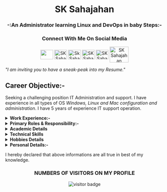 <h1 align="center"> SK Sahajahan </h1>
<h3 align="center"> -:An Administrator learning Linux and DevOps in baby Steps:- </h3>

<h3 align="Center">Connect With Me On Social Media</h3>
<p align="center">
<a href="https://twitter.com/I_Am_Sahajahan" target="blank"><img align="center" src="https://as2.ftcdn.net/jpg/01/15/63/37/500_F_115633770_eW4YFq7wORcielto9JPDsqAKys7Y54HZ.jpg"  height="30" width="40" /></a> 
<a href="https://www.linkedin.com/in/sk-sahajahan-22a424122/" target="blank"><img align="center" src="https://www.flaticon.com/svg/vstatic/svg/174/174857.svg?token=exp=1618260603~hmac=7b44281a92d05fb80b08fe6dbb90b141" alt="SK Sahajahan" height="30" width="40" /></a>
<a href="https://www.instagram.com/i_am_sahajahan/" target="blank"><img align="center" src="https://www.flaticon.com/svg/vstatic/svg/174/174855.svg?token=exp=1618260864~hmac=460eee4c79f1394a1f2811c572cd6a69" alt="Sk Sahajahan" height="30" width="40" /></a>
<a href="https://github.com/sahajahanshaikh" target="blank"><img align="center" src="https://1000logos.net/wp-content/uploads/2018/11/GitHub-logo.png" alt="SK Sahajahan" height="30" width="40" /></a>
<a href="https://www.facebook.com/saikhshajahan" target="blank"><img align="center" src="https://upload.wikimedia.org/wikipedia/commons/1/1b/Facebook_icon.svg" alt="SK Sahajahan" height="30" width="40" /></a>
<a href="mailto:saikhshajahan@gmail.com" target="blank"><img align="center" src="https://seeklogo.net/wp-content/uploads/2020/10/gmail-logo.png" alt="SK Sahajahan" height="50" width="60" /></a>




*"I am inviting you to have a sneak-peak into my Resume."*


## Career Objective:-
 Seeking a challenging position IT Administration and support. I have experience in all types of OS *Windows, Linux and Mac configuration and administration*.  I have 5 years of experience IT support operation.

<details><summary><b>Work Experience:-</b></summary>
<p>

### From 17th Sept 2015 to till Now

#### Desktop Support Engineer(Team Lead) • TechMahindra(Onsite)
#### Keen Able Computers Private Limited. 

</details>

<details><summary><b>Primary Roles & Responsibility:-</b></summary>
<p>


- Deliver Incident management operations using Remedy ticketing tool (Daily operational escalation/Issue).
- Support Data Center activity (install/Configure server with help of core team). Diagnose and co-ordinate with vender for hardware issue.
- Installing and configuring Linux client(Ubuntu) and sever OS (Redhat, CentOS).
- Installing and configuring Mac machine (MacMini, MacAir and iPad).
- Installation and configuration of Windows 2012/2016 Server, Windows XP/7/8/10.
- Installation of all kind of Software on end user systems.
- Installing and configuring network operating system, hardware devices and drivers.
- Connecting & Configuring PCs for use on LAN.
- Used to rectify the Hardware/Software/LAN issues for end users.
- Configuration & Support for MS Outlook for messaging in Multi-site environment.
- Handle McAfee ENS and endpoint encryption issue and configuration.
- Good Knowledge of WFH configuration Laptop and desktop.
- Printer installation through the network on client machine.
- Good knowledge of network command like Tracert, Ping Nslookup¸ netstat.
- Good Knowledge of Remote Tool like MSRA, MSTSC, SCCM, TeamViewer, RescueAsisst, anydesk.
- Good knowledge about KillDisk Data cleanup tool.
- Good knowledge of VMware and Oracle Virtual box.
</details>

 
<details><summary><b>Academic Details</b></summary>
<p>

| ***Degree/Qualification***  |    ***Institute/School***  |  ***Aggregate***  |    ***Session***  |
| :------: | :-----: | :------: | :-----: |
|Bachelor of Science [Math] |CSJMU, Kanpur[UP]    |63%   |   2012-2015|
|Intermediate of Science(PCM)|Sadhu Gaureswar Inter Collage, Odisha|50%|2007-2009|

</details>

  <details><summary><b>Technical Skills</b></summary>

**Operating System:**  *Windows Server 2012R2, Windows 10/7, Redhat, CentOS, Ubuntu, Mac OS.*

**Ticketing Tool:** - *BMC Remedy.*

**Encryption:** *Bit-locker, McAfee Endpoint Encryption, Folder Encryption, FileVault Encryption.*

*Understanding of cloud platform AWS and Azure.*

</details>

<details><summary><b>Hobbies Details</b></summary>
<p>

1. Reading Magazine and newspaper
2. Netsurfing
3. Listening Music

</details>

<details><summary><b>Personal Details:-</b></summary>
<p>


|Details| Information|
|:---|:---|
|**Passport No**|*M7631991*|
|**Name**|*SK Sahajahan*|
|**Father's Name**|*Sk Kalam*|
|**Marital Status**|*Single*| 
|**Expected CTC**|*Negotiable*|
|**Notice Period**|*30 days*| 
|**Permanent Address**|*Naharapur, In front of Kalinga Tile Factory, Unit-3, Routrapur, Jajpur Town, Jajpur, Odisha-755001*|

</details>

I hereby declared that above informations are all true in best of my knowledge.

<h3 align="center"> NUMBERS OF VISITORS ON MY PROFILE </h3> 
 <p align="center"><img src="https://visitor-badge.glitch.me/badge?page_id=sahajahanshaikh.sahajahanshaikh" alt="visitor badge"/></p>







